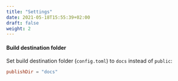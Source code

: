 ```yaml
---
title: "Settings"
date: 2021-05-18T15:55:39+02:00
draft: false
weight: 2
---
```


#### Build destination folder

Set build destination folder (`config.toml`) to `docs` instead of `public`:
```toml
publishDir = "docs"
```